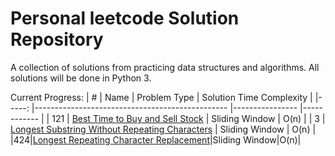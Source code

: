 # Personal leetcode Solution Repository

A collection of solutions from practicing data structures and algorithms. All solutions will be done in Python 3.

Current Progress:
| #   	| Name                                           	| Problem Type   	| Solution Time Complexity 	|
|-----:	|------------------------------------------------	|----------------	|------------	|
| 121 	| [Best Time to Buy and Sell Stock](https://leetcode.com/problems/best-time-to-buy-and-sell-stock/)                	| Sliding Window 	| O(n)       	|
| 3   	| [Longest Substring Without Repeating Characters](https://leetcode.com/problems/longest-substring-without-repeating-characters/) 	| Sliding Window 	| O(n)       	|
|424|[Longest Repeating Character Replacement](https://leetcode.com/problems/longest-repeating-character-replacement/)|Sliding Window|O(n)|
